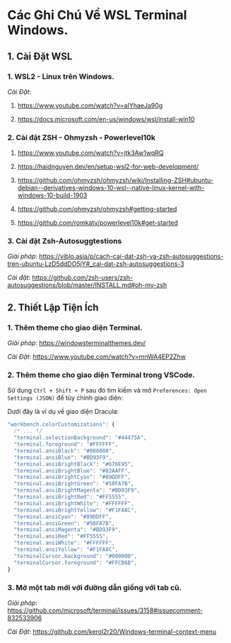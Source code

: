 # Các Ghi Chú Về WSL Terminal Windows.

## 1. Cài Đặt WSL

### 1. WSL2 - Linux trên Windows.

*Cài Đặt*:

1. https://www.youtube.com/watch?v=aIYhaeJa90g

2. https://docs.microsoft.com/en-us/windows/wsl/install-win10

### 2. Cài đặt ZSH - Ohmyzsh - Powerlevel10k

1. https://www.youtube.com/watch?v=jtk3Aw1wqRQ

2. https://haidnguyen.dev/en/setup-wsl2-for-web-development/

3. https://github.com/ohmyzsh/ohmyzsh/wiki/Installing-ZSH#ubuntu-debian--derivatives-windows-10-wsl--native-linux-kernel-with-windows-10-build-1903

4. https://github.com/ohmyzsh/ohmyzsh#getting-started

5. https://github.com/romkatv/powerlevel10k#get-started

### 3. Cài đặt Zsh-Autosuggtestions

*Giải pháp*: https://viblo.asia/p/cach-cai-dat-zsh-va-zsh-autosuggestions-tren-ubuntu-LzD5ddDO5jY#_cai-dat-zsh-autosuggestions-3

*Cài đặt*: https://github.com/zsh-users/zsh-autosuggestions/blob/master/INSTALL.md#oh-my-zsh

## 2. Thiết Lập Tiện Ích

### 1. Thêm theme cho giao diện Terminal.

*Giải pháp*: https://windowsterminalthemes.dev/

*Cài Đặt*: https://www.youtube.com/watch?v=mnWA4EP2Zhw

### 2. Thêm theme cho giao diện Terminal trong VSCode.

Sử dụng `Ctrl + Shift + P` sau đó tìm kiếm và mở `Preferences: Open Settings (JSON)` để tùy chỉnh giao diện:

Dưới đây là ví dụ về giao diện Dracula:

```js
"workbench.colorCustomizations": {
  /* ... */
  "terminal.selectionBackground": "#44475A",
  "terminal.foreground": "#FFFFFF",
  "terminal.ansiBlack": "#000000",
  "terminal.ansiBlue": "#BD93F9",
  "terminal.ansiBrightBlack": "#676E95",
  "terminal.ansiBrightBlue": "#82AAFF",
  "terminal.ansiBrightCyan": "#89DDFF",
  "terminal.ansiBrightGreen": "#50FA7B",
  "terminal.ansiBrightMagenta": "#BD93F9",
  "terminal.ansiBrightRed": "#FF5555",
  "terminal.ansiBrightWhite": "#FFFFFF",
  "terminal.ansiBrightYellow": "#F1FA8C",
  "terminal.ansiCyan": "#89DDFF",
  "terminal.ansiGreen": "#50FA7B",
  "terminal.ansiMagenta": "#BD93F9",
  "terminal.ansiRed": "#FF5555",
  "terminal.ansiWhite": "#FFFFFF",
  "terminal.ansiYellow": "#F1FA8C",
  "terminalCursor.background": "#000000",
  "terminalCursor.foreground": "#FFCB6B",
}
```

### 3. Mở một tab mới với đường dẫn giống với tab cũ.

*Giải pháp*: https://github.com/microsoft/terminal/issues/3158#issuecomment-832533906

*Cài Đặt*: https://github.com/kerol2r20/Windows-terminal-context-menu 
